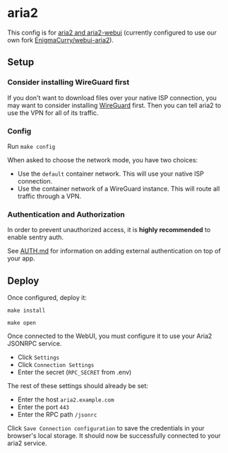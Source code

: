 # aria2

This config is for [aria2 and
aria2-webui](https://github.com/ziahamza/webui-aria2) (currently
configured to use our own fork
[EnigmaCurry/webui-aria2](https://github.com/EnigmaCurry/webui-aria2)).

## Setup

### Consider installing WireGuard first

If you don't want to download files over your native ISP connection,
you may want to consider installing [WireGuard](../wireguard) first.
Then you can tell aria2 to use the VPN for all of its traffic.

### Config

Run `make config` 

When asked to choose the network mode, you have two choices:

 * Use the `default` container network. This will use your native ISP
   connection.
 * Use the container network of a WireGuard instance. This will route
   all traffic through a VPN.

### Authentication and Authorization

In order to prevent unauthorized access, it is **highly recommended**
to enable sentry auth. 

See [AUTH.md](../AUTH.md) for information on adding external
authentication on top of your app.

## Deploy

Once configured, deploy it:

```
make install
```

```
make open
```

Once connected to the WebUI, you must configure it to use your Aria2 JSONRPC service.

 * Click `Settings`
 * Click `Connection Settings`
 * Enter the secret (`RPC_SECRET` from .env)
 
The rest of these settings should already be set:

 * Enter the host `aria2.example.com`
 * Enter the port `443`
 * Enter the RPC path `/jsonrc`

Click `Save Connection configuration` to save the credentials in your
browser's local storage. It should now be successfully connected to
your aria2 service.
